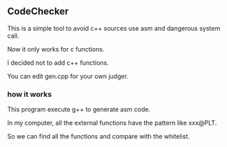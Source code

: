 ## CodeChecker

This is a simple tool to avoid c++ sources use asm and dangerous system call.

Now it only works for c functions.

I decided not to add c++ functions.

You can edit gen.cpp for your own judger.

### how it works

This program execute g++ to generate asm code.

In my computer, all the external functions have the pattern like xxx@PLT.

So we can find all the functions and compare with the whitelist.